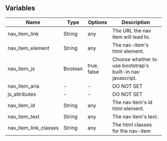 ## Variables

| Name                  | Type    | Options     | Description                                                |
|-----------------------|---------|-------------|------------------------------------------------------------|
| nav_item_link         | String  | any         | The URL the nav item will lead to.                         |
| nav_item_element      | String  | any         | The nav-item's html element.                               |
| nav_item_js           | Boolean | true, false | Choose whether to use bootstrap's built-in nav javascript. |
| nav_item_aria         | -       | -           | DO NOT SET                                                 |
| js_attributes         | -       | -           | DO NOT SET                                                 |
| nav_item_id           | String  | any         | The nav item's id html element.                            |
| nav_item_text         | String  | any         | The nav item's text.                                       |
| nav_item_link_classes | String  | any         | The html classes for the nav-item                          |
